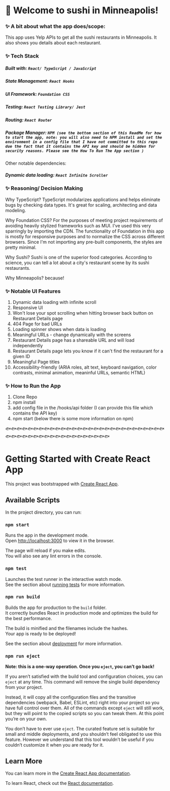 # 🍣 Welcome to sushi in Minneapolis! 

### ✨ A bit about what the app does/scope: 
This app uses Yelp APIs to get all the sushi restaurants in Minneapolis. It also shows you details about each restaurant. 

### ✨ Tech Stack
##### Built with: `React/ TypeScript / JavaScript` 
##### State Management: `React Hooks`
##### UI Framework: `Foundation CSS` 
##### Testing: `React Testing Library/ Jest` 
##### Routing: `React Router`
##### Package Manager: `NPM (see the bottom section of this ReadMe for how to start the app, note: you will also need to NPM install and set the environment in a config file that I have not committed to this repo due the fact that it contains the API key and should be hidden for security reasons. Please see the How To Run The App section )`

Other notable dependencies:  
##### Dynamic data loading: `React Infinite Scroller` 

### ✨ Reasoning/ Decision Making
Why TypeScript? 
TypeScript modularizes applications and helps eliminate bugs by checking data types. It's great for scaling, architecting and data modeling. 

Why Foundation CSS? 
For the purposes of meeting project requirements of avoiding heavily stylized frameworks such as MUI. I've used this very sparringly by importing the CDN. The functionality of Foundation in this app is mostly for responsive purposes and to normalize the CSS across different browsers. Since I'm not importing any pre-built components, the styles are pretty minimal. 

Why Sushi? 
Sushi is one of the superior food categories. According to science, you can tell a lot about a city's restaurant scene by its sushi restaurants. 

Why Minneapolis?
because!

### ✨ Notable UI Features
1. Dynamic data loading with infinite scroll
2. Responsive UI
3. Won't lose your spot scrolling when hitting browser back button on Restaurant Details page
4. 404 Page for bad URLs
5. Loading spinner shows when data is loading
6. Meaningful URLs - change dynamically with the screens 
7. Restaurant Details page has a shareable URL and will load independently 
8. Restaurant Details page lets you know if it can't find the restaurant for a given ID
9. Meaningful Page titles 
10. Accessibility-friendly (ARIA roles, alt text, keyboard navigation, color contrasts, minimal animation, meaninful URLs, semantic HTML)

### ✨ How to Run the App
1. Clone Repo 
2. npm install 
3. add config file in the /hooks/api folder (I can provide this file which contains the API key) 
4. npm start (below there is some more information on npm) 



🐟🐟🐟🐟🐟🐟🐟🐟🐟🐟🐟🐟🐟🐟🐟🐟🐟🐟🐟🐟🐟🐟🐟🐟🐟🐟🐟🐟🐟🐟🐟🐟🐟🐟🐟🐟🐟🐟🐟🐟🐟🐟🐟🐟🐟🐟🐟🐟

# Getting Started with Create React App

This project was bootstrapped with [Create React App](https://github.com/facebook/create-react-app).

## Available Scripts

In the project directory, you can run:

### `npm start`

Runs the app in the development mode.\
Open [http://localhost:3000](http://localhost:3000) to view it in the browser.

The page will reload if you make edits.\
You will also see any lint errors in the console.

### `npm test`

Launches the test runner in the interactive watch mode.\
See the section about [running tests](https://facebook.github.io/create-react-app/docs/running-tests) for more information.

### `npm run build`

Builds the app for production to the `build` folder.\
It correctly bundles React in production mode and optimizes the build for the best performance.

The build is minified and the filenames include the hashes.\
Your app is ready to be deployed!

See the section about [deployment](https://facebook.github.io/create-react-app/docs/deployment) for more information.

### `npm run eject`

**Note: this is a one-way operation. Once you `eject`, you can’t go back!**

If you aren’t satisfied with the build tool and configuration choices, you can `eject` at any time. This command will remove the single build dependency from your project.

Instead, it will copy all the configuration files and the transitive dependencies (webpack, Babel, ESLint, etc) right into your project so you have full control over them. All of the commands except `eject` will still work, but they will point to the copied scripts so you can tweak them. At this point you’re on your own.

You don’t have to ever use `eject`. The curated feature set is suitable for small and middle deployments, and you shouldn’t feel obligated to use this feature. However we understand that this tool wouldn’t be useful if you couldn’t customize it when you are ready for it.

## Learn More

You can learn more in the [Create React App documentation](https://facebook.github.io/create-react-app/docs/getting-started).

To learn React, check out the [React documentation](https://reactjs.org/).

